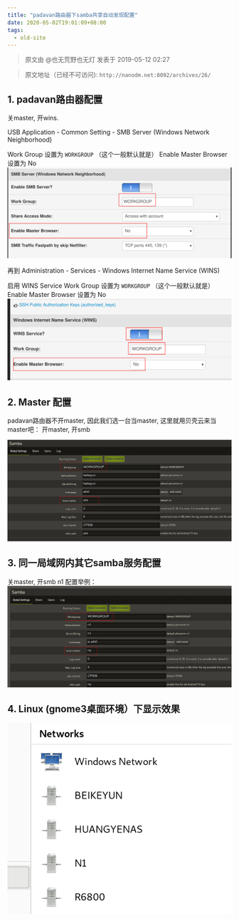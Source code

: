 ```yaml
---
title: "padavan路由器下samba共享自动发现配置"
date: 2020-05-02T19:01:09+08:00
tags:
  - old-site
---
```



> 原文由 @也无荒野也无灯 发表于 2019-05-12 02:27

> 原文地址（已经不可访问): `http://nanodm.net:8092/archives/26/`

## 1. padavan路由器配置

关master, 开wins.

USB Application - Common Setting -  SMB Server (Windows Network Neighborhood)

Work Group 设置为 `WORKGROUP` （这个一般默认就是）
Enable Master Browser 设置为 No
![2019-05-12_02-19.png][1]

再到 Administration - Services - Windows Internet Name Service (WINS)

启用 WINS Service
Work Group 设置为 `WORKGROUP` （这个一般默认就是）
Enable Master Browser 设置为 No
![2019-05-12_02-19_1.png][2]

## 2. Master 配置

padavan路由器不开master, 因此我们选一台当master, 这里就用贝壳云来当master吧：
开master, 开smb

![2019-05-12_02-20.png][3]

## 3. 同一局域网内其它samba服务配置
关master, 开smb
n1 配置举例：
![2019-05-12_02-20_1.png][4]

## 4. Linux (gnome3桌面环境）下显示效果

![Screenshot from 2019-05-12 02-28-44.png][5]


  [1]: 3250509557.png
  [2]: 2810353197.png
  [3]: 3329215904.png
  [4]: 2862586862.png
  [5]: 3070000896.png